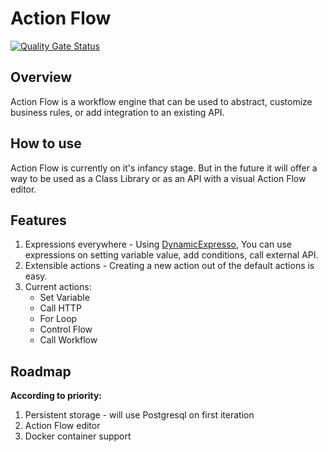 # Action Flow
[![Quality Gate Status](https://sonarcloud.io/api/project_badges/measure?project=rydersir_action-flow&metric=alert_status)](https://sonarcloud.io/summary/new_code?id=rydersir_action-flow)

## Overview
Action Flow is a workflow engine that can be used to abstract, customize business rules, or add integration to an existing API.


## How to use
Action Flow is currently on it's infancy stage. But in the future it will offer a way to be used as a Class Library or as an API with a visual Action Flow editor.

## Features

1. Expressions everywhere - Using [DynamicExpresso](https://github.com/dynamicexpresso/DynamicExpresso), You can use expressions on setting variable value, add conditions, call external API.
2. Extensible actions - Creating a new action out of the default actions is easy.
3. Current actions:
	- Set Variable
	- Call HTTP
	- For Loop
	- Control Flow
	- Call Workflow

## Roadmap
**According to priority:**
1. Persistent storage - will use Postgresql on first iteration
2. Action Flow editor
3. Docker container support
